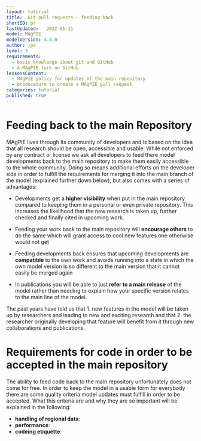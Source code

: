 ```yaml
---
layout: tutorial
title:  Git pull requests - feeding back
shortID: pr
lastUpdated:   2022-01-11
model: MAgPIE
modelVersion: 4.4.0
author: jpd
level: 3
requirements:
  - basic knowledge about git and GitHub
  - A MAgPIE fork on GitHub
lessonsContent:
  - MAgPIE policy for updates of the main repository
  - producedure to create a MAgPIE pull request  
categories: tutorial
published: true
---
```


# Feeding back to the main Repository

MAgPIE lives through its community of developers and is based on the idea
that all research should be open, accessible and usable. While not enforced by
any contract or license we ask all developers to feed there model developments
back to the main repository to make them easily accessible to the whole
community. Doing so means additional efforts on the developer side in order
to fulfill the requirements for merging it into the main branch of the model
(explained further down below), but also comes with a series of advantages:

* Developments get a **higher visibility** when put in the main repository compared
to keeping them in a personal or even private repository. This increases
the likelihood that the new research is taken up, further checked and finally
cited in upcoming work.

* Feeding your work back to the main repository will **encourage others** to do the
same which will grant access to cool new features one otherwise would not get

* Feeding developments back ensures that upcoming developments are **compatible**
to the own work and avoids running into a state in which the own model version
is so different to the main version that it cannot easily be merged again

* In publications you will be able to just **refer to a main release** of the model
rather than needing to explain how your specific version relates to the main
line of the model.

The past years have told us that 1. new features in the model will be taken up
by researchers and leading to new and exciting research and that 2. the researcher
originally developing that feature will benefit from it through new collaborations
and publications.

# Requirements for code in order to be accepted in the main repository

The ability to feed code back to the main repository unfortunately does not come
for free. In order to keep the model in a usable form for everybody there are
some quality criteria model updates must fulfill in order to be accepted. What
this criteria are and why they are so important will be explained in the following:

* **handling of regional data**:
* **performance**:
* **codeing etiquette**:
